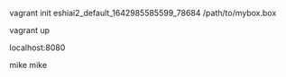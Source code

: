 vagrant init eshiai2_default_1642985585599_78684 /path/to/mybox.box

vagrant up

localhost:8080

mike
mike

